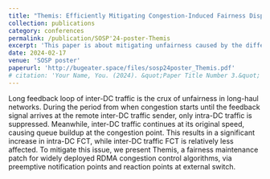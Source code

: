 ```yaml
---
title: "Themis: Efficiently Mitigating Congestion-Induced Fairness Disparities in Long-Haul RDMA Networks"
collection: publications
category: conferences
permalink: /publication/SOSP'24-poster-Themis
excerpt: 'This paper is about mitigating unfairness caused by the difference of feedback loops for intra/inter-DC traffic'
date: 2024-02-17
venue: 'SOSP poster'
paperurl: 'http://bugeater.space/files/sosp24poster_Themis.pdf'
# citation: 'Your Name, You. (2024). &quot;Paper Title Number 3.&quot; <i>GitHub Journal of Bugs</i>. 1(3).'
---
```

Long feedback loop of inter-DC traffic is the crux of unfairness in long-haul networks. During the period from when congestion starts until the feedback signal arrives at the remote inter-DC traffic sender, only intra-DC traffic is suppressed. Meanwhile, inter-DC traffic continues at its original speed, causing queue buildup at the congestion point. This results in a significant increase in intra-DC FCT, while inter-DC traffic FCT is relatively less affected. To mitigate this issue, we present Themis, a fairness maintenance patch for widely deployed RDMA congestion control algorithms, via preemptive notification points and reaction points at external switch.
